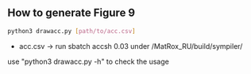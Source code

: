## How to generate Figure 9

```bash
python3 drawacc.py [path/to/acc.csv]
```

- acc.csv -> run sbatch accsh 0.03 under /MatRox_RU/build/sympiler/

use "python3 drawacc.py -h" to check the usage
